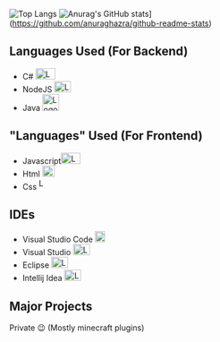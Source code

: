 ![Top Langs](https://github-readme-stats.vercel.app/api/top-langs/?username=TigranHar&layout=default)
![Anurag's GitHub stats](https://github-readme-stats.vercel.app/api?username=TigranHar)](https://github.com/anuraghazra/github-readme-stats)

## **Languages Used (For Backend)**
- C# <img src="https://www.avenga.com/wp-content/uploads/2020/11/C-Sharp.png" alt="Logo" width="35" height="20">
- NodeJS  <img src="https://upload.wikimedia.org/wikipedia/commons/thumb/d/d9/Node.js_logo.svg/590px-Node.js_logo.svg.png" alt="Logo" width="30" height="20">
- Java <img src="https://brandslogos.com/wp-content/uploads/images/large/java-logo-1.png" alt="Logo" width="30" height="30">

## **"Languages" Used (For Frontend)**
- Javascript<img src="http://www.acadecap.org/wp-content/uploads/2016/07/Javascript.png" alt="Logo" width="35" height="20">
- Html <img src="https://upload.wikimedia.org/wikipedia/commons/thumb/6/61/HTML5_logo_and_wordmark.svg/1024px-HTML5_logo_and_wordmark.svg.png" alt="Logo" width="22" height="20">
- Css <img src="https://upload.wikimedia.org/wikipedia/commons/thumb/d/d5/CSS3_logo_and_wordmark.svg/1200px-CSS3_logo_and_wordmark.svg.png" alt="Logo" width="16" height="20">

## **IDEs**
- Visual Studio Code <img src="https://upload.wikimedia.org/wikipedia/commons/thumb/9/9a/Visual_Studio_Code_1.35_icon.svg/1200px-Visual_Studio_Code_1.35_icon.svg.png" alt="Logo" width="18" height="20">
- Visual Studio <img src="https://1000logos.net/wp-content/uploads/2020/08/Visual-Studio-Logo.png" alt="Logo" width="30" height="20">
- Eclipse <img src="https://cdn.freebiesupply.com/logos/large/2x/eclipse-11-logo-png-transparent.png" alt="Logo" width="30" height="20">
- Intellij Idea <img src="https://upload.wikimedia.org/wikipedia/commons/9/9c/IntelliJ_IDEA_Icon.svg" alt="Logo" width="30" height="20">

## **Major Projects**
Private 😉 (Mostly minecraft plugins)
